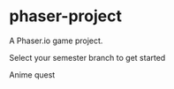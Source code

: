 # phaser-project
A Phaser.io game project.

Select your semester branch to get started

Anime quest 